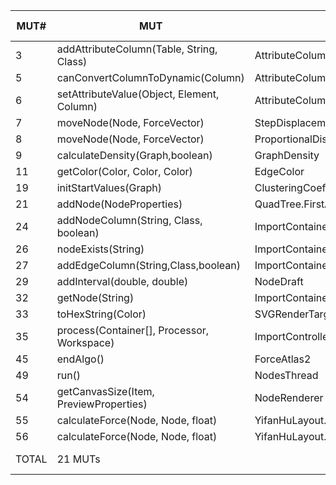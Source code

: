 | MUT\# | MUT | CUT | valid mutants | killed baseline | killed oo | killed po | killed co | killed all |
|---|---|---|---|---|---|---|---|---|
| 3 | addAttributeColumn(Table, String, Class) | AttributeColumnsControllerImpl | 9 | 0 | - | 3 | 3 | 3 |
| 5 | canConvertColumnToDynamic(Column) | AttributeColumnsControllerImpl | 4 | 0 | 1 | 2 | 2 | 2 |
| 6 | setAttributeValue(Object, Element, Column) | AttributeColumnsControllerImpl | 15 | 0 | 3 | 6 | 6 | 6 |
| 7 | moveNode(Node, ForceVector) | StepDisplacement | 3 | 0 | - | 3 | 1 | 3 |
| 8 | moveNode(Node, ForceVector) | ProportionalDisplacement | 3 | 0 | - | - | 1 | 1 |
| 9 | calculateDensity(Graph,boolean) | GraphDensity | 7 | 0 | 7 | 2 | 2 | 7 |
| 11 | getColor(Color, Color, Color) | EdgeColor | 18 | 0 | - | 3 | - | 3 |
| 19 | initStartValues(Graph) | ClusteringCoefficient | 1 | 0 | - | 1 | 1 | 1 |
| 21 | addNode(NodeProperties) | QuadTree.FirstAdd | 5 | 0 | 1 | 2 | 2 | 2 |
| 24 | addNodeColumn(String, Class, boolean) | ImportContainerImpl | 5 | 0 | - | 1 | 1 | 1 |
| 26 | nodeExists(String) | ImportContainerImpl | 2 | 0 | 1 | 2 | 2 | 2 |
| 27 | addEdgeColumn(String,Class,boolean) | ImportContainerImpl | 5 | 0 | - | 1 | 1 | 1 |
| 29 | addInterval(double, double) | NodeDraft | 8 | 0 | - | 4 | 3 | 4 |
| 32 | getNode(String) | ImportContainerImpl | 6 | 0 | - | 1 | 1 | 1 |
| 33 | toHexString(Color) | SVGRenderTargetBuilder.SVGRenderTargetImpl | 5 | 0 | 4 | 2 | - | 4 |
| 35 | process(Container[], Processor, Workspace) | ImportControllerImpl | 4 | 0 | - | 2 | 1 | 2 |
| 45 | endAlgo() | ForceAtlas2 | 1 | 0 | - | 1 | 1 | 1 |
| 49 | run() | NodesThread | 7 | 0 | - | 3 | 3 | 3 |
| 54 | getCanvasSize(Item, PreviewProperties) | NodeRenderer | 9 | 0 | - | 3 | 3 | 3 |
| 55 | calculateForce(Node, Node, float) | YifanHuLayout.ElectricalForce | 11 | 0 | - | 1 | - | 1 |
| 56 | calculateForce(Node, Node, float) | YifanHuLayout.SpringForce | 5 | 0 | - | 1 | 1 | 1 |
| TOTAL | 21 MUTs |  | 133 | 0 | 17/38 (44.7%) | 44/130 (33.8%) | 35/99 (35.3%) | 52/133 (39.1%) |
